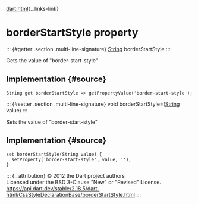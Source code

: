 [dart:html](../../dart-html/dart-html-library){._links-link}

borderStartStyle property
=========================

::: {#getter .section .multi-line-signature}
[String](../../dart-core/string-class) borderStartStyle
:::

Gets the value of \"border-start-style\"

Implementation {#source}
--------------

``` {.language-dart data-language="dart"}
String get borderStartStyle => getPropertyValue('border-start-style');
```

::: {#setter .section .multi-line-signature}
void borderStartStyle=([String](../../dart-core/string-class) value)
:::

Sets the value of \"border-start-style\"

Implementation {#source}
--------------

``` {.language-dart data-language="dart"}
set borderStartStyle(String value) {
  setProperty('border-start-style', value, '');
}
```

::: {._attribution}
© 2012 the Dart project authors\
Licensed under the BSD 3-Clause \"New\" or \"Revised\" License.\
<https://api.dart.dev/stable/2.18.5/dart-html/CssStyleDeclarationBase/borderStartStyle.html>
:::

